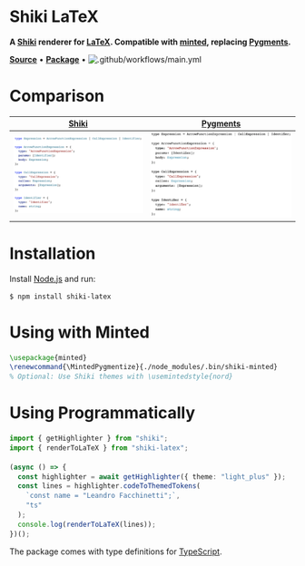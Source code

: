 # Shiki LaTeX

**A [Shiki](https://shiki.matsu.io) renderer for [LaTeX](https://www.latex-project.org). Compatible with [minted](https://github.com/gpoore/minted), replacing [Pygments](https://pygments.org).**

[**Source**](https://github.com/leafac/shiki-latex) • [**Package**](https://www.npmjs.com/package/shiki-latex) • ![.github/workflows/main.yml](https://github.com/leafac/shiki-latex/workflows/.github/workflows/main.yml/badge.svg)

# Comparison

| [Shiki](https://shiki.matsu.io)                      | [Pygments](https://pygments.org)                           |
| ---------------------------------------------------- | ---------------------------------------------------------- |
| <img alt="Shiki" src="docs/shiki.png" width="702" /> | <img alt="Pygments" src="docs/pygments.png" width="685" /> |

# Installation

Install [Node.js](https://nodejs.org/) and run:

```console
$ npm install shiki-latex
```

# Using with Minted

```latex
\usepackage{minted}
\renewcommand{\MintedPygmentize}{./node_modules/.bin/shiki-minted}
% Optional: Use Shiki themes with \usemintedstyle{nord}
```

# Using Programmatically

```ts
import { getHighlighter } from "shiki";
import { renderToLaTeX } from "shiki-latex";

(async () => {
  const highlighter = await getHighlighter({ theme: "light_plus" });
  const lines = highlighter.codeToThemedTokens(
    `const name = "Leandro Facchinetti";`,
    "ts"
  );
  console.log(renderToLaTeX(lines));
})();
```

The package comes with type definitions for [TypeScript](https://www.typescriptlang.org).
